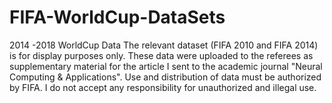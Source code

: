 # FIFA-WorldCup-DataSets
2014 -2018 WorldCup Data
The relevant dataset (FIFA 2010 and FIFA 2014) is for display purposes only. These data were uploaded to the referees as supplementary material for the article I sent to the academic journal "Neural Computing & Applications". Use and distribution of data must be authorized by FIFA. I do not accept any responsibility for unauthorized and illegal use.
